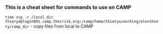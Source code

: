 
### This is a cheat sheet for commands to use on CAMP

`time scp -r /local_dir thierya@login001.camp.thecrick.org:/camp/home/thierya/working/alexthiery/camp_dir` - copy files from local to CAMP
